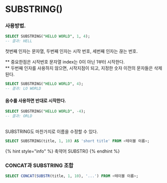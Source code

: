 # SUBSTRING()

### 사용방법.

```sql
SELECT SUBSTRING("HELLO WORLD", 1, 4);
-- 결과: HELL
```

첫번째 인자는 문자열, 두번째 인자는 시작 번호, 세번째 인자는 끊는 번호.

\*\* 중요한점은 시작번호 문자열 index는 0이 아닌 1부터 시작한다.\
\*\* 두번째 인자를 사용하지 않으면,  시작지점이 되고, 지정한 숫자 이전의 문자들은 삭제된다.

```sql
SELECT SUBSTRING("HELLO WORLD", 4);
-- 결과: LO WORLD
```

#### 음수를 사용하면 반대로 시작한다.

```sql
SELECT SUBSTRING("HELLO WORLD", -4);
-- 결과: ORLD
```

\
SUBSTRING도 마찬가지로 이름을 수정할 수 있다.

```sql
SELECT SUBSTRING(title, 1, 10) AS 'short title' FROM <테이블 이름>;
```

{% hint style="info" %}
축약어 SUBSTR()
{% endhint %}



### CONCAT과 SUBSTRING 조합

```sql
SELECT CONCAT(SUBSTR(title, 1, 10), '...') FROM <테이블 이름>;
```

